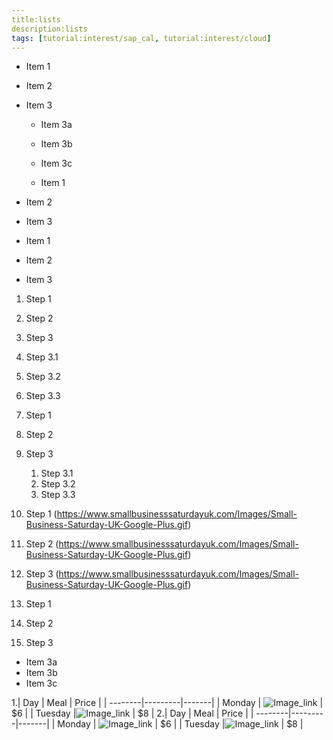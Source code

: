 ```yaml
---
title:lists
description:lists
tags: [tutorial:interest/sap_cal, tutorial:interest/cloud]
---
```


* Item 1
* Item 2
* Item 3
  * Item 3a
  * Item 3b
  * Item 3c
  
  * Item 1
* Item 2
* Item 3

* Item 1
* Item 2
* Item 3


1. Step 1
2. Step 2
3. Step 3
 1. Step 3.1
 2. Step 3.2
 3. Step 3.3
 
 1. Step 1
2. Step 2
3. Step 3
   1. Step 3.1
   2. Step 3.2
   3. Step 3.3
   
   
1. Step 1 (https://www.smallbusinesssaturdayuk.com/Images/Small-Business-Saturday-UK-Google-Plus.gif)
2. Step 2 (https://www.smallbusinesssaturdayuk.com/Images/Small-Business-Saturday-UK-Google-Plus.gif)
3. Step 3 (https://www.smallbusinesssaturdayuk.com/Images/Small-Business-Saturday-UK-Google-Plus.gif)


1. Step 1
2. Step 2
3. Step 3
  * Item 3a
  * Item 3b
  * Item 3c
  
1.| Day     | Meal    | Price |
| --------|---------|-------|
| Monday  | ![Image_link](https://www.smallbusinesssaturdayuk.com/Images/Small-Business-Saturday-UK-Google-Plus.gif)   | $6    |
| Tuesday |![Image_link]( http://www.va.gov/OSDBU/images/business.png) | $8    |
2.| Day     | Meal    | Price |
| --------|---------|-------|
| Monday  | ![Image_link](https://www.smallbusinesssaturdayuk.com/Images/Small-Business-Saturday-UK-Google-Plus.gif)   | $6    |
| Tuesday |![Image_link]( http://www.va.gov/OSDBU/images/business.png) | $8    |
